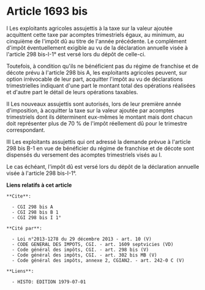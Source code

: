 # Article 1693 bis

I  Les exploitants agricoles assujettis à la taxe sur la valeur ajoutée acquittent cette taxe par acomptes trimestriels
égaux, au minimum, au cinquième de l'impôt dû au titre de l'année précédente. Le complément d'impôt éventuellement exigible
au vu de la déclaration annuelle visée à l'article 298 bis-I-1° est versé lors du dépôt de celle-ci.

Toutefois, à condition qu'ils ne bénéficient pas du régime de franchise et de décote prévu à l'article 298 bis A, les
exploitants agricoles peuvent, sur option irrévocable de leur part, acquitter l'impôt au vu de déclarations trimestrielles
indiquant d'une part le montant total des opérations réalisées et d'autre part le détail de leurs opérations taxables.

II  Les nouveaux assujettis sont autorisés, lors de leur première année d'imposition, à acquitter la taxe sur la valeur
ajoutée par acomptes trimestriels dont ils déterminent eux-mêmes le montant mais dont chacun doit représenter plus de 70 % de
l'impôt réellement dû pour le trimestre correspondant.

III  Les exploitants assujettis qui ont adressé la demande prévue à l'article 298 bis B-1 en vue de bénéficier du régime de
franchise et de décote sont dispensés du versement des acomptes trimestriels visés au I.

Le cas échéant, l'impôt dû est versé lors du dépôt de la déclaration annuelle visée à l'article 298 bis-I-1°.

**Liens relatifs à cet article**

	**Cite**:

	  - CGI 298 bis A
	  - CGI 298 bis B 1
	  - CGI 298 bis I 1°

	**Cité par**:

	  - Loi n°2013-1278 du 29 décembre 2013 - art. 10 (V)
	  - CODE GENERAL DES IMPOTS, CGI. - art. 1609 septvicies (VD)
	  - Code général des impôts, CGI. - art. 298 bis (V)
	  - Code général des impôts, CGI. - art. 302 bis MB (V)
	  - Code général des impôts, annexe 2, CGIAN2. - art. 242-0 C (V)

	**Liens**:

	  - HISTO: EDITION 1979-07-01
